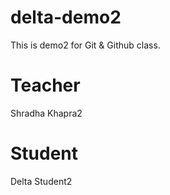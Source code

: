 # delta-demo2
This is demo2 for Git &amp; Github class.

# Teacher
Shradha Khapra2

# Student
Delta Student2